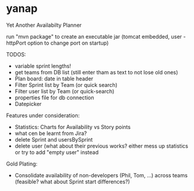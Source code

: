 # yanap
Yet Another Availabilty Planner

run "mvn package" to create an executable jar (tomcat embedded, user -httpPort option to change port on startup)

TODOS:
- variable sprint lengths!
- get teams from DB list (still enter tham as text to not lose old ones)
- Plan board: date in table header
- Filter Sprint list by Team (or quick search)
- Filter user list by Team (or quick-search)
- properties file for db connection
- Datepicker

Features under consideration:
- Statistics: Charts for Availability vs Story points
- what cen be learnt from Jira?
- delete Sprint and usersBySprint
- delete user (what about their previous works? either mess up statistics or try to add "empty user" instead

Gold Plating:
- Consolidate availability of non-developers (Phil, Tom, ...) across teams (feasible? what about Sprint start differences?)
